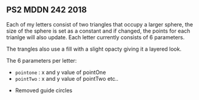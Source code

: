 ## PS2 MDDN 242 2018

Each of my letters consist of two triangles that occupy a larger sphere, the size of the sphere is set as a constant and if changed, the points for each trianlge will also update. Each letter currently consists of 6 parameters.

The trangles also use a fill with a slight opacty giving it a layered look.

The 6 parameters per letter:
  * `pointone` : x and y value of pointOne
  * `pointTwo` : x and y value of pointTwo
  etc..


- Removed guide circles 